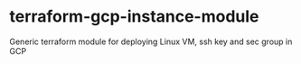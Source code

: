 # terraform-gcp-instance-module
Generic terraform module for deploying Linux VM, ssh key and sec group in GCP
